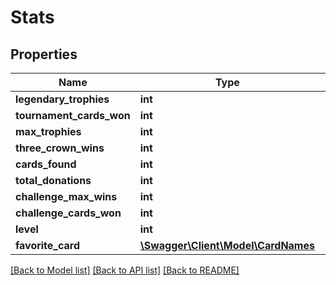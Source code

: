 # Stats

## Properties
Name | Type | Description | Notes
------------ | ------------- | ------------- | -------------
**legendary_trophies** | **int** |  | [optional] 
**tournament_cards_won** | **int** |  | [optional] 
**max_trophies** | **int** |  | [optional] 
**three_crown_wins** | **int** |  | [optional] 
**cards_found** | **int** |  | [optional] 
**total_donations** | **int** |  | [optional] 
**challenge_max_wins** | **int** |  | [optional] 
**challenge_cards_won** | **int** |  | [optional] 
**level** | **int** |  | [optional] 
**favorite_card** | [**\Swagger\Client\Model\CardNames**](CardNames.md) |  | [optional] 

[[Back to Model list]](../README.md#documentation-for-models) [[Back to API list]](../README.md#documentation-for-api-endpoints) [[Back to README]](../README.md)


